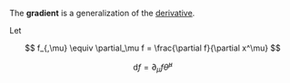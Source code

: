 
The **gradient** is a generalization of the [derivative](Derivative).

Let

$$
f_{,\mu} \equiv \partial_\mu f = \frac{\partial f}{\partial x^\mu}
$$

$$
\mathrm{d}f = \partial_\mu f \hat\theta^{\mu}
$$

